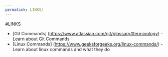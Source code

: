 ```yaml
---
permalink: LINKS/
---
```


#LINKS

- [Git Commands] (https://www.atlassian.com/git/glossary#terminology) - Learn about Git Commands
- [Linux Commands] (https://www.geeksforgeeks.org/linux-commands/) - Learn about linux commands and what they do
